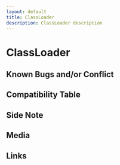 ```yaml
---
layout: default
title: ClassLoader
description: ClassLoader description
---
```


# ClassLoader 

## Known Bugs and/or Conflict

## Compatibility Table

## Side Note

## Media

## Links
